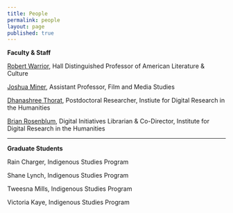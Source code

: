 ```yaml
---
title: People
permalink: people
layout: page
published: true
---
```


**Faculty & Staff**

[Robert Warrior](http://americanstudies.ku.edu/robert-warrior), Hall Distinguished Professor of American Literature & Culture

[Joshua Miner](https://film.ku.edu/joshua-miner), Assistant Professor, Film and Media Studies

[Dhanashree Thorat](https://dhanashreethorat.com), Postdoctoral Researcher, Instiute for Digital Research in the Humanities

[Brian Rosenblum](http://idrh.ku.edu/), Digital Initiatives Librarian & Co-Director, Institute for Digital Research in the Humanities

---
**Graduate Students**

Rain Charger, Indigenous Studies Program

Shane Lynch, Indigenous Studies Program

Tweesna Mills, Indigenous Studies Program

Victoria Kaye, Indigenous Studies Program
